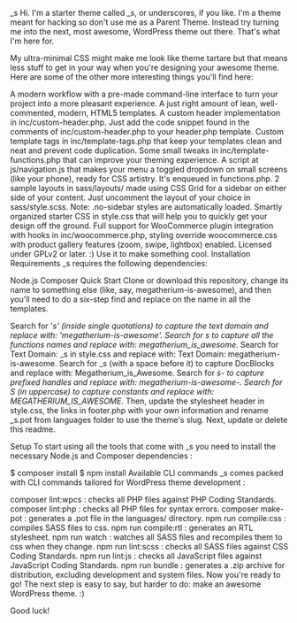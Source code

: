 _s
Hi. I'm a starter theme called _s, or underscores, if you like. I'm a theme meant for hacking so don't use me as a Parent Theme. Instead try turning me into the next, most awesome, WordPress theme out there. That's what I'm here for.

My ultra-minimal CSS might make me look like theme tartare but that means less stuff to get in your way when you're designing your awesome theme. Here are some of the other more interesting things you'll find here:

A modern workflow with a pre-made command-line interface to turn your project into a more pleasant experience.
A just right amount of lean, well-commented, modern, HTML5 templates.
A custom header implementation in inc/custom-header.php. Just add the code snippet found in the comments of inc/custom-header.php to your header.php template.
Custom template tags in inc/template-tags.php that keep your templates clean and neat and prevent code duplication.
Some small tweaks in inc/template-functions.php that can improve your theming experience.
A script at js/navigation.js that makes your menu a toggled dropdown on small screens (like your phone), ready for CSS artistry. It's enqueued in functions.php.
2 sample layouts in sass/layouts/ made using CSS Grid for a sidebar on either side of your content. Just uncomment the layout of your choice in sass/style.scss. Note: .no-sidebar styles are automatically loaded.
Smartly organized starter CSS in style.css that will help you to quickly get your design off the ground.
Full support for WooCommerce plugin integration with hooks in inc/woocommerce.php, styling override woocommerce.css with product gallery features (zoom, swipe, lightbox) enabled.
Licensed under GPLv2 or later. :) Use it to make something cool.
Installation
Requirements
_s requires the following dependencies:

Node.js
Composer
Quick Start
Clone or download this repository, change its name to something else (like, say, megatherium-is-awesome), and then you'll need to do a six-step find and replace on the name in all the templates.

Search for '_s' (inside single quotations) to capture the text domain and replace with: 'megatherium-is-awesome'.
Search for _s_ to capture all the functions names and replace with: megatherium_is_awesome_.
Search for Text Domain: _s in style.css and replace with: Text Domain: megatherium-is-awesome.
Search for  _s (with a space before it) to capture DocBlocks and replace with:  Megatherium_is_Awesome.
Search for _s- to capture prefixed handles and replace with: megatherium-is-awesome-.
Search for _S_ (in uppercase) to capture constants and replace with: MEGATHERIUM_IS_AWESOME_.
Then, update the stylesheet header in style.css, the links in footer.php with your own information and rename _s.pot from languages folder to use the theme's slug. Next, update or delete this readme.

Setup
To start using all the tools that come with _s you need to install the necessary Node.js and Composer dependencies :

$ composer install
$ npm install
Available CLI commands
_s comes packed with CLI commands tailored for WordPress theme development :

composer lint:wpcs : checks all PHP files against PHP Coding Standards.
composer lint:php : checks all PHP files for syntax errors.
composer make-pot : generates a .pot file in the languages/ directory.
npm run compile:css : compiles SASS files to css.
npm run compile:rtl : generates an RTL stylesheet.
npm run watch : watches all SASS files and recompiles them to css when they change.
npm run lint:scss : checks all SASS files against CSS Coding Standards.
npm run lint:js : checks all JavaScript files against JavaScript Coding Standards.
npm run bundle : generates a .zip archive for distribution, excluding development and system files.
Now you're ready to go! The next step is easy to say, but harder to do: make an awesome WordPress theme. :)

Good luck!